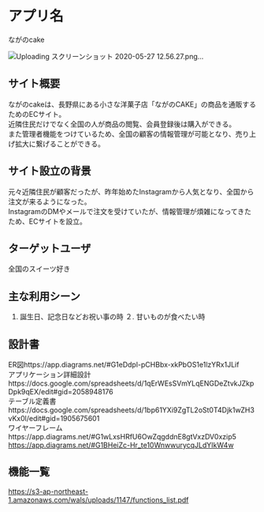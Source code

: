 # アプリ名
ながのcake

![Uploading スクリーンショット 2020-05-27 12.56.27.png…]()

## サイト概要
ながのcakeは、長野県にある小さな洋菓子店「ながのCAKE」の商品を通販するためのECサイト。  
近隣住民だけでなく全国の人が商品の閲覧、会員登録後は購入ができる。  
また管理者機能をつけているため、全国の顧客の情報管理が可能となり、売り上げ拡大に繋げることができる。

## サイト設立の背景
元々近隣住民が顧客だったが、昨年始めたInstagramから人気となり、全国から注文が来るようになった。<br>
InstagramのDMやメールで注文を受けていたが、情報管理が煩雑になってきたため、ECサイトを設立。　　


## ターゲットユーザ
全国のスイーツ好き

## 主な利用シーン

1. 誕生日、記念日などお祝い事の時
２. 甘いものが食べたい時

## 設計書
ER図https://app.diagrams.net/#G1eDdpl-pCHBbx-xkPbOS1e1lzYRx1JLif  
アプリケーション詳細設計https://docs.google.com/spreadsheets/d/1qErWEsSVmYLqENGDeZtvkJZkpDpk9qEX/edit#gid=2058948176  
テーブル定義書https://docs.google.com/spreadsheets/d/1bp61YXi9ZgTL2oSt0T4Djk1wZH3vKx0l/edit#gid=1905675601  
ワイヤーフレームhttps://app.diagrams.net/#G1wLxsHRfU6OwZqgddnE8gtVxzDV0xzip5  
            https://app.diagrams.net/#G1BHeiZc-Hr_te10WnwwurycqJLdYIkW4w


## 機能一覧
https://s3-ap-northeast-1.amazonaws.com/wals/uploads/1147/functions_list.pdf
